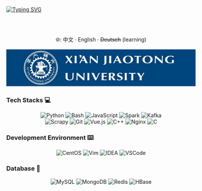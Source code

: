 ## 
[![Typing SVG](https://readme-typing-svg.demolab.com?font=PT+Sans+Narrow&size=44&duration=2000&pause=1500&color=4F8FFA&center=true&vCenter=true&random=false&width=1200&height=80&lines=In+case+I+don't+see+you%2C+good+afternoon%2C+good+evening%2C+and+good+night!%E2%9C%8B)](https://git.io/typing-svg)
##

<br/>
<p align="center">
  🌐: 中文 · English · <del>Deutsch</del> (learning)<br/><br/>
  <img alt="西安交通大学" src="/schoolflag.jpg">
</p>

### Tech Stacks 💻

<p align="center">
  <img alt="Python" src="https://img.shields.io/badge/Python-3572a5?style=flat-square&logo=python&logoColor=white">
  <img alt="Bash" src="https://img.shields.io/badge/Bash-5C2D91?style=flat-square&logo=gnu-bash&logoColor=orange">
  <img alt="JavaScript" src="https://img.shields.io/badge/JavaScript-000000?style=flat-square&logo=javascript">
  <img alt="Spark" src="https://img.shields.io/badge/Spark-E25A1C?style=flat-square&logo=apachespark&logoColor=white">
  <img alt="Kafka" src="https://img.shields.io/badge/Kafka-231F20?style=flat-square&logo=apachekafka&logoColor=white">
  <br/>
  <img alt="Scrapy" src="https://img.shields.io/badge/Scrapy-60A839?style=flat-square&logo=scrapy&logoColor=white">
  <img alt="Git" src="https://img.shields.io/badge/Git-8e8dc8?style=flat-square&logo=git">
  <img alt="Vue.js" src="https://img.shields.io/badge/Vue.js-007777?style=flat-square&logo=vue.js">
  <img alt="C++" src="https://img.shields.io/badge/C++-3860e0?style=flat-square&logo=c%2b%2b">
  <img alt="Nginx" src="https://img.shields.io/badge/Nginx-009639?style=flat-square&logo=nginx">
  <img alt="C" src="https://img.shields.io/badge/C-555555?style=flat-square&logo=c">
</p>

### Development Environment ⌨️

<p align="center">
  <img alt="CentOS" src="https://img.shields.io/badge/CentOS-262577?style=flat-square&logo=centos&logoColor=white">
  <img alt="Vim" src="https://img.shields.io/badge/Vim-019733?style=flat-square&logo=vim&logoColor=white">
  <img alt="IDEA" src="https://img.shields.io/badge/IDEA-5C2D91?style=flat-square&logo=intellijidea&logoColor=white">
  <img alt="VSCode" src="https://img.shields.io/badge/VSCode-3860c4?style=flat-square&logo=visual-studio-code&logoColor=white">
</p>

### Database 🥫

<p align="center">
  <img alt="MySQL" src="https://img.shields.io/badge/MySQL-4479A1?style=flat-square&logo=mysql&logoColor=white">
  <img alt="MongoDB" src="https://img.shields.io/badge/MongoDB-47A248?style=flat-square&logo=mongodb&logoColor=white">
  <img alt="Redis" src="https://img.shields.io/badge/Redis-DC382D?style=flat-square&logo=redis&logoColor=white">
  <img alt="HBase" src="https://img.shields.io/badge/HBase-FDEE21?style=flat-square&logo=apachehive&logoColor=black">
</p>
